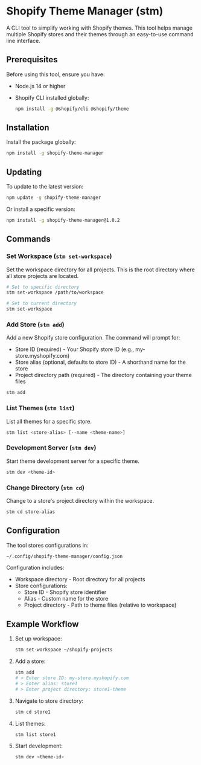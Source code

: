 # Shopify Theme Manager (stm)

A CLI tool to simplify working with Shopify themes. This tool helps manage multiple Shopify stores and their themes through an easy-to-use command line interface.

## Prerequisites

Before using this tool, ensure you have:

- Node.js 14 or higher
- Shopify CLI installed globally:

  ```bash
  npm install -g @shopify/cli @shopify/theme

  ```

## Installation

Install the package globally:

```bash
npm install -g shopify-theme-manager
```

## Updating

To update to the latest version:

```bash
npm update -g shopify-theme-manager
```

Or install a specific version:

```bash
npm install -g shopify-theme-manager@1.0.2
```

## Commands

### Set Workspace (`stm set-workspace`)

Set the workspace directory for all projects. This is the root directory where all store projects are located.

```bash
# Set to specific directory
stm set-workspace /path/to/workspace

# Set to current directory
stm set-workspace
```

### Add Store (`stm add`)

Add a new Shopify store configuration. The command will prompt for:

- Store ID (required) - Your Shopify store ID (e.g., my-store.myshopify.com)
- Store alias (optional, defaults to store ID) - A shorthand name for the store
- Project directory path (required) - The directory containing your theme files

```bash
stm add
```

### List Themes (`stm list`)

List all themes for a specific store.

```bash
stm list <store-alias> [--name <theme-name>]
```

### Development Server (`stm dev`)

Start theme development server for a specific theme.

```bash
stm dev <theme-id>
```

### Change Directory (`stm cd`)

Change to a store's project directory within the workspace.

```bash
stm cd store-alias
```

## Configuration

The tool stores configurations in:

```bash
~/.config/shopify-theme-manager/config.json
```

Configuration includes:

- Workspace directory - Root directory for all projects
- Store configurations:
  - Store ID - Shopify store identifier
  - Alias - Custom name for the store
  - Project directory - Path to theme files (relative to workspace)

## Example Workflow

1. Set up workspace:

   ```bash
   stm set-workspace ~/shopify-projects
   ```

2. Add a store:

   ```bash
   stm add
   # > Enter store ID: my-store.myshopify.com
   # > Enter alias: store1
   # > Enter project directory: store1-theme
   ```

3. Navigate to store directory:

   ```bash
   stm cd store1
   ```

4. List themes:

   ```bash
   stm list store1
   ```

5. Start development:
   ```bash
   stm dev <theme-id>
   ```

```

```
